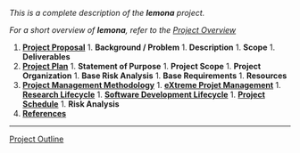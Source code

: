 _This is a complete description of the **lemona** project._

_For a short overview of **lemona**, refer to the [Project Overview](ProjectOverview.md)_



  1. **[Project Proposal](ProjectProposal.md)**
    1. **Background / Problem**
    1. **Description**
    1. **Scope**
    1. **Deliverables**
  1. **[Project Plan](ProjectPlan.md)**
    1. **Statement of Purpose**
    1. **Project Scope**
    1. **Project Organization**
    1. **Base Risk Analysis**
    1. **Base Requirements**
    1. **Resources**
  1. **[Project Management Methodology](ProjectManagementMethodology.md)**
    1. **[eXtreme Projet Management](PMMXPM.md)**
    1. **[Research Lifecycle](PMMRnD.md)**
    1. **[Software Development Lifecycle](PMMSDL.md)**
    1. **[Project Schedule](PMMSchedule.md)**
    1. **Risk Analysis**
  1. **[References](References.md)**


---


[Project Outline](ProjectOutline.md)